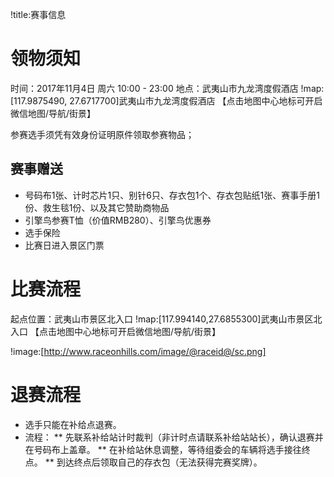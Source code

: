 !title:赛事信息

# 领物须知
时间：2017年11月4日 周六 10:00 - 23:00
地点：武夷山市九龙湾度假酒店
!map:[117.9875490, 27.6717700]武夷山市九龙湾度假酒店
【点击地图中心地标可开启微信地图/导航/街景】

参赛选手须凭有效身份证明原件领取参赛物品；

## 赛事赠送
* 号码布1张、计时芯片1只、别针6只、存衣包1个、存衣包贴纸1张、赛事手册1份、救生毯1份、以及其它赞助商物品
* 引擎鸟参赛T恤（价值RMB280）、引擎鸟优惠券
* 选手保险
* 比赛日进入景区门票

# 比赛流程
起点位置：武夷山市景区北入口
!map:[117.994140,27.6855300]武夷山市景区北入口
【点击地图中心地标可开启微信地图/导航/街景】

!image:[http://www.raceonhills.com/image/@raceid@/sc.png]

# 退赛流程
* 选手只能在补给点退赛。
* 流程：
** 先联系补给站计时裁判（非计时点请联系补给站站长），确认退赛并在号码布上盖章。
** 在补给站休息调整，等待组委会的车辆将选手接往终点。
** 到达终点后领取自己的存衣包（无法获得完赛奖牌）。
